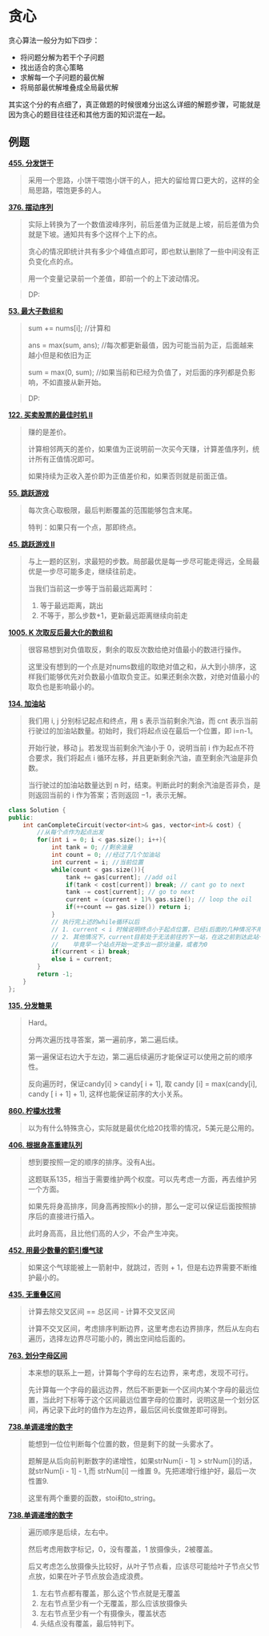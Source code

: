 贪心
===

贪心算法一般分为如下四步：

- 将问题分解为若干个子问题
- 找出适合的贪心策略
- 求解每一个子问题的最优解
- 将局部最优解堆叠成全局最优解

其实这个分的有点细了，真正做题的时候很难分出这么详细的解题步骤，可能就是因为贪心的题目往往还和其他方面的知识混在一起。

## 例题

**[455. 分发饼干](https://leetcode.cn/problems/assign-cookies/)**

> 采用一个思路，小饼干喂饱小饼干的人，把大的留给胃口更大的，这样的全局思路，喂饱更多的人。

**[376. 摆动序列](https://leetcode.cn/problems/wiggle-subsequence/)**
> 实际上转换为了一个数值波峰序列，前后差值为正就是上坡，前后差值为负就是下坡。通知共有多个这样个上下的点。
>
> 贪心的情况即统计共有多少个峰值点即可，即也默认删除了一些中间没有正负变化点的点。
>
> 用一个变量记录前一个差值，即前一个的上下波动情况。

> DP:

**[53. 最大子数组和](https://leetcode.cn/problems/maximum-subarray/)**

> sum += nums[i]; //计算和
>
> ans = max(sum, ans); //每次都更新最值，因为可能当前为正，后面越来越小但是和依旧为正
>
> sum = max(0, sum); //如果当前和已经为负值了，对后面的序列都是负影响，不如直接从新开始。

> DP:

**[122. 买卖股票的最佳时机 II](https://leetcode.cn/problems/best-time-to-buy-and-sell-stock-ii/)**

> 赚的是差价。
>
> 计算相邻两天的差价，如果值为正说明前一次买今天赚，计算差值序列，统计所有正值情况即可。
>
> 如果持续为正收入差价即为正值差价和，如果否则就是前面正值。

**[55. 跳跃游戏](https://leetcode.cn/problems/jump-game/)**

> 每次贪心取极限，最后判断覆盖的范围能够包含末尾。
>
> 特判：如果只有一个点，那即终点。

**[45. 跳跃游戏 II](https://leetcode.cn/problems/jump-game-ii/)**

> 与上一题的区别，求最短的步数。局部最优是每一步尽可能走得远，全局最优是一步尽可能多走，继续往前走。
>
> 当我们当前这一步等于当前最远距离时：
>
> 1. 等于最远距离，跳出
> 2. 不等于，那么步数+1，更新最远距离继续向前走

**[1005. K 次取反后最大化的数组和](https://leetcode.cn/problems/maximize-sum-of-array-after-k-negations/)**
> 很容易想到对负值取反，剩余的取反次数给绝对值最小的数进行操作。
>
> 这里没有想到的一个点是对nums数组的取绝对值之和，从大到小排序，这样我们能够优先对负数最小值取负变正。如果还剩余次数，对绝对值最小的取负也是影响最小的。

**[134. 加油站](https://leetcode.cn/problems/gas-station)**
> 我们用 i, j 分别标记起点和终点，用 s 表示当前剩余汽油，而 cnt 表示当前行驶过的加油站数量。初始时，我们将起点设在最后一个位置，即 i=n-1。
>
> 开始行驶，移动 j。若发现当前剩余汽油小于 0，说明当前 i 作为起点不符合要求，我们将起点 i 循环左移，并且更新剩余汽油，直至剩余汽油是非负数。
>
> 当行驶过的加油站数量达到 n 时，结束。判断此时的剩余汽油是否非负，是则返回当前的 i 作为答案；否则返回 −1，表示无解。

```cpp
class Solution {
public:
    int canCompleteCircuit(vector<int>& gas, vector<int>& cost) {
        //从每个点作为起点出发
        for(int i = 0; i < gas.size(); i++){
            int tank = 0; //剩余油量
            int count = 0; //经过了几个加油站
            int current = i; //当前位置
            while(count < gas.size()){
                tank += gas[current]; //add oil
                if(tank < cost[current]) break; // cant go to next
                tank -= cost[current]; // go to next 
                current = (current + 1)% gas.size(); // loop the oil
                if(++count == gas.size()) return i;
            }
            // 执行完上述的while循环以后
            // 1. current < i 时候说明终点小于起点位置，已经i后面的几种情况不用遍历了
            // 2. 其他情况下，current目前处于无法前往的下一站，在这之前到达此站一定是tank >= 0 情况，所以从i 到curent之间的加油站肯定无法作为起始站点
            //    毕竟早一个站点开始一定多出一部分油量，或者为0
            if(current < i) break;
            else i = current;
        }
        return -1;
    }
};
```

**[135. 分发糖果](https://leetcode.cn/problems/candy/)**

> Hard。
>
> 分两次遍历找寻答案，第一遍前序，第二遍后续。
>
> 第一遍保证右边大于左边，第二遍后续遍历才能保证可以使用之前的顺序性。
>
> 反向遍历时，保证candy[i] > candy[ i + 1], 取 candy [i] = max(candy[i], candy [ i + 1] + 1), 这样也能保证前序的大小关系。

**[860. 柠檬水找零](https://leetcode.cn/problems/lemonade-change/)**

> 以为有什么特殊贪心，实际就是最优化给20找零的情况，5美元是公用的。

**[406. 根据身高重建队列](https://leetcode.cn/problems/queue-reconstruction-by-height/)**

>想到要按照一定的顺序的排序。没有A出。
>
>这题联系135，相当于需要维护两个权度。可以先考虑一方面，再去维护另一个方面。
>
>如果先将身高排序，同身高再按照k小的排，那么一定可以保证后面按照排序后的直接进行插入。
>
>此时身高高，且比他们高的人少，不会产生冲突。

**[452. 用最少数量的箭引爆气球](https://leetcode.cn/problems/minimum-number-of-arrows-to-burst-balloons/)**

> 如果这个气球能被上一箭射中，就跳过，否则 + 1，但是右边界需要不断维护最小的。

**[435. 无重叠区间](https://leetcode.cn/problems/non-overlapping-intervals/description/)**

> 计算去除交叉区间 == 总区间 - 计算不交叉区间
>
> 计算不交叉区间，考虑排序判断边界，这里考虑右边界排序，然后从左向右遍历，选择左边界尽可能小的，腾出空间给后面的。

**[763. 划分字母区间](https://leetcode.cn/problems/partition-labels/description/)**

> 本来想的联系上一题，计算每个字母的左右边界，来考虑，发现不可行。
>
> 先计算每一个字母的最远边界，然后不断更新一个区间内某个字母的最远位置，当此时下标等于这个区间最远位置字母的位置时，说明这是一个划分区间，再记录下此时的值作为左边界，最后区间长度做差即可得到。

**[738.单调递增的数字](https://leetcode.cn/problems/monotone-increasing-digits/)**

> 能想到一位位判断每个位置的数，但是剩下的就一头雾水了。
>
> 题解是从后向前判断数字的递增性，如果strNum[i - 1] > strNum[i]的话，就strNum[i - 1] - 1,而 strNum[i] 一维置 9。先把递增行维护好，最后一次性置9.
>
> 这里有两个重要的函数，stoi和to_string。

**[738.单调递增的数字](https://leetcode.cn/problems/binary-tree-cameras/description/)**

>遍历顺序是后续，左右中。
>
>然后考虑用数字标记，0，没有覆盖，1 放摄像头，2被覆盖。
>
>后又考虑怎么放摄像头比较好，从叶子节点看，应该尽可能给叶子节点父节点放，如果在叶子节点放会造成浪费。
>
>1. 左右节点都有覆盖，那么这个节点就是无覆盖
>2. 左右节点至少有一个无覆盖，那么应该放摄像头
>3. 左右节点至少有一个有摄像头，覆盖状态
>4. 头结点没有覆盖，最后特判下。

